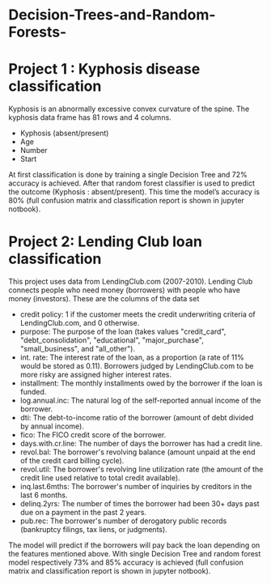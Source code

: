# Decision-Trees-and-Random-Forests-
# Project 1 : Kyphosis disease classification
Kyphosis is an abnormally excessive convex curvature of the spine. The kyphosis data frame has 81 rows and 4 columns. 
* Kyphosis (absent/present)
* Age
* Number
* Start

At first classification is done by training a single Decision Tree and 72% accuracy is achieved. After that random forest classifier is used to predict the outcome (Kyphosis : absent/present). This time the model’s accuracy is 80% (full confusion matrix and classification report is shown in jupyter notbook).  




# Project 2: Lending Club loan classification
This project uses data from LendingClub.com (2007-2010). Lending Club connects people who need money (borrowers) with people who have money (investors). These are the columns of the data set
* credit policy: 1 if the customer meets the credit underwriting criteria of LendingClub.com, and 0 otherwise.
* purpose: The purpose of the loan (takes values "credit_card", "debt_consolidation", "educational", "major_purchase", "small_business", and "all_other").
* int. rate: The interest rate of the loan, as a proportion (a rate of 11% would be stored as 0.11). Borrowers judged by LendingClub.com to be more risky are assigned higher interest rates.
* installment: The monthly installments owed by the borrower if the loan is funded.
* log.annual.inc: The natural log of the self-reported annual income of the borrower.
* dti: The debt-to-income ratio of the borrower (amount of debt divided by annual income).
* fico: The FICO credit score of the borrower.
* days.with.cr.line: The number of days the borrower has had a credit line.
* revol.bal: The borrower's revolving balance (amount unpaid at the end of the credit card billing cycle).
* revol.util: The borrower's revolving line utilization rate (the amount of the credit line used relative to total credit available).
* inq.last.6mths: The borrower's number of inquiries by creditors in the last 6 months.
* delinq.2yrs: The number of times the borrower had been 30+ days past due on a payment in the past 2 years.
* pub.rec: The borrower's number of derogatory public records (bankruptcy filings, tax liens, or judgments).

The model will predict if the borrowers will pay back the loan depending on the features mentioned above. With single Decision Tree and random forest model respectively  73% and 85% accuracy is achieved (full confusion matrix and classification report is shown in jupyter notbook).  
